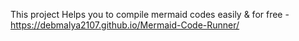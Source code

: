 This project Helps you to compile mermaid codes easily & for free - https://debmalya2107.github.io/Mermaid-Code-Runner/

